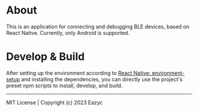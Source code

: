 # About

This is an application for connecting and debugging BLE devices, based on React Native. Currently, only Android is supported.

# Develop & Build

After setting up the environment according to [React Native: environment-setup](https://reactnative.dev/docs/0.71/environment-setup) and installing the dependencies, you can directly use the project's preset npm scripts to install, develop, and build.

---

MIT License | Copyright (c) 2023 Eazyc
